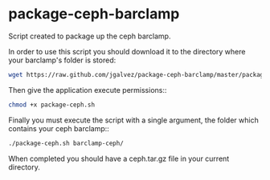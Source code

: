 package-ceph-barclamp
=====================

Script created to package up the ceph barclamp.

In order to use this script you should download it to the directory where your barclamp's folder is stored:

```bash
wget https://raw.github.com/jgalvez/package-ceph-barclamp/master/package-ceph.sh
```

Then give the application execute permissions::

```bash
chmod +x package-ceph.sh
```

Finally you must execute the script with a single argument, the folder which contains your ceph barclamp::

```bash
./package-ceph.sh barclamp-ceph/
```

When completed you should have a ceph.tar.gz file in your current directory.